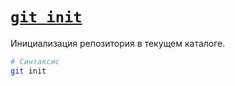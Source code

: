# [`git init`](./index.md)

Инициализация репозитория в текущем каталоге.

```bash
# Cинтаксис
git init
```
